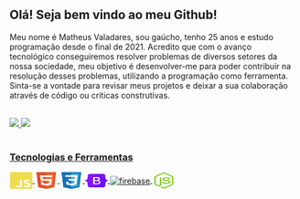 ## Olá! Seja bem vindo ao meu Github!
<p>Meu nome é Matheus Valadares, sou gaúcho, tenho 25 anos e estudo programação desde o final de 2021. Acredito que com o avanço tecnológico conseguiremos resolver problemas de diversos setores da nossa sociedade, meu objetivo é desenvolver-me para poder contribuir na resolução desses problemas, utilizando a programação como ferramenta. Sinta-se a vontade para revisar meus projetos e deixar a sua colaboração através de código ou críticas construtivas.</p>

<br>

<div>
  <a href="https://github.com/MatheusValadares">
  <img height="160em" src="https://github-readme-stats.vercel.app/api?username=MatheusValadares&show_icons=true&theme=dark&include_all_commits=true&count_private=true"/>
  <img height="160em" src="https://github-readme-stats.vercel.app/api/top-langs/?username=MatheusValadares&layout=compact&langs_count=7&theme=dark"/>
</div>

<br>
<h3>Tecnologias e Ferramentas</h3>
<div style="display: inline_block">
  <img align="center" alt="Js" height="30" width="40" src="https://raw.githubusercontent.com/devicons/devicon/master/icons/javascript/javascript-plain.svg">
  <img align="center" alt="HTML" height="30" width="40" src="https://raw.githubusercontent.com/devicons/devicon/master/icons/html5/html5-original.svg">
  <img align="center" alt="CSS" height="30" width="40" src="https://raw.githubusercontent.com/devicons/devicon/master/icons/css3/css3-original.svg">
  <img align="center" alt="bootstrap" height="30" width="40" src="https://raw.githubusercontent.com/devicons/devicon/master/icons/bootstrap/bootstrap-original.svg">
  <img align="center" alt="firebase" height="30" width="40" src="https://www.vectorlogo.zone/logos/firebase/firebase-icon.svg">
  <img align="center" height="30" width="40" alt="nodejs" src="https://raw.githubusercontent.com/devicons/devicon/master/icons/nodejs/nodejs-original.svg">
          

</div>













<!--
**MatheusValadares/MatheusValadares** is a ✨ _special_ ✨ repository because its `README.md` (this file) appears on your GitHub profile.

Here are some ideas to get you started:

- 🔭 I’m currently working on ...
- 🌱 I’m currently learning ...
- 👯 I’m looking to collaborate on ...
- 🤔 I’m looking for help with ...
- 💬 Ask me about ...
- 📫 How to reach me: ...
- 😄 Pronouns: ...
- ⚡ Fun fact: ...
-->
